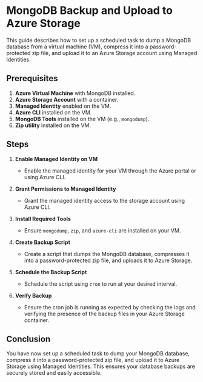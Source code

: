 # MongoDB Backup and Upload to Azure Storage

This guide describes how to set up a scheduled task to dump a MongoDB database from a virtual machine (VM), compress it into a password-protected zip file, and upload it to an Azure Storage account using Managed Identities.

## Prerequisites

1. **Azure Virtual Machine** with MongoDB installed.
2. **Azure Storage Account** with a container.
3. **Managed Identity** enabled on the VM.
4. **Azure CLI** installed on the VM.
5. **MongoDB Tools** installed on the VM (e.g., `mongodump`).
6. **Zip utility** installed on the VM.

## Steps

1. **Enable Managed Identity on VM**
   - Enable the managed identity for your VM through the Azure portal or using Azure CLI.

2. **Grant Permissions to Managed Identity**
   - Grant the managed identity access to the storage account using Azure CLI.

3. **Install Required Tools**
   - Ensure `mongodump`, `zip`, and `azure-cli` are installed on your VM.

4. **Create Backup Script**
   - Create a script that dumps the MongoDB database, compresses it into a password-protected zip file, and uploads it to Azure Storage.

5. **Schedule the Backup Script**
   - Schedule the script using `cron` to run at your desired interval.

6. **Verify Backup**
   - Ensure the cron job is running as expected by checking the logs and verifying the presence of the backup files in your Azure Storage container.

## Conclusion

You have now set up a scheduled task to dump your MongoDB database, compress it into a password-protected zip file, and upload it to Azure Storage using Managed Identities. This ensures your database backups are securely stored and easily accessible.
